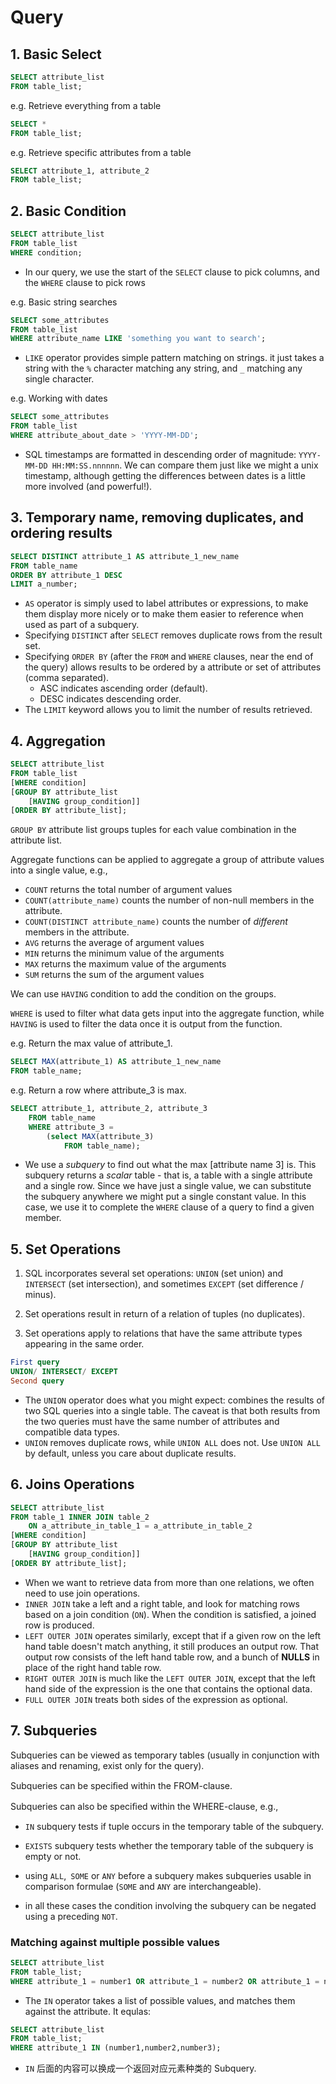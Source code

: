 # Query

## 1. Basic Select

```sql
SELECT attribute_list 
FROM table_list;
```

e.g. Retrieve everything from a table

```sql
SELECT * 
FROM table_list;
```

e.g. Retrieve specific attributes from a table

```sql
SELECT attribute_1, attribute_2 
FROM table_list;
```



## 2. Basic Condition

```sql
SELECT attribute_list 
FROM table_list 
WHERE condition;
```

* In our query, we use the start of the `SELECT` clause to pick columns, and the `WHERE` clause to pick rows

e.g. Basic string searches

```sql
SELECT some_attributes
FROM table_list
WHERE attribute_name LIKE 'something you want to search'; 
```

* `LIKE` operator provides simple pattern matching on strings. it just takes a string with the `%` character matching any string, and `_` matching any single character. 

e.g. Working with dates

```sql
SELECT some_attributes
FROM table_list
WHERE attribute_about_date > 'YYYY-MM-DD';
```

- SQL timestamps are formatted in descending order of magnitude: `YYYY-MM-DD HH:MM:SS.nnnnnn`. We can compare them just like we might a unix timestamp, although getting the differences between dates is a little more involved (and powerful!). 

## 3. Temporary name, removing duplicates, and ordering results

```sql
SELECT DISTINCT attribute_1 AS attribute_1_new_name
FROM table_name
ORDER BY attribute_1 DESC
LIMIT a_number; 
```

- `AS` operator is simply used to label attributes or expressions, to make them display more nicely or to make them easier to reference when used as part of a subquery.
- Specifying `DISTINCT` after `SELECT` removes duplicate rows from the result set. 
- Specifying `ORDER BY` (after the `FROM` and `WHERE` clauses, near the end of the query) allows results to be ordered by a attribute or set of attributes (comma separated).
  - ASC indicates ascending order (default). 
  - DESC indicates descending order.
- The `LIMIT` keyword allows you to limit the number of results retrieved. 

## 4. Aggregation

```sql
SELECT attribute_list 
FROM table_list 
[WHERE condition] 
[GROUP BY attribute_list 
	[HAVING group_condition]] 
[ORDER BY attribute_list];
```

`GROUP BY` attribute list groups tuples for each value combination in the attribute list.

Aggregate functions can be applied to aggregate a group of attribute values into a single value, e.g., 

- `COUNT` returns the total number of argument values
- `COUNT(attribute_name)` counts the number of non-null members in the attribute.
- `COUNT(DISTINCT attribute_name)` counts the number of *different* members in the attribute.
- `AVG` returns the average of argument values 
- `MIN` returns the minimum value of the arguments
- `MAX` returns the maximum value of the arguments 
- `SUM` returns the sum of the argument values

We can use `HAVING` condition to add the condition on the groups.

`WHERE` is used to filter what data gets input into the aggregate function, while `HAVING` is used to filter the data once it is output from the function. 

e.g. Return the max value of attribute_1.

```sql
SELECT MAX(attribute_1) AS attribute_1_new_name 
FROM table_name;  
```

e.g. Return a row where attribute_3 is max.

```sql
SELECT attribute_1, attribute_2, attribute_3
	FROM table_name
	WHERE attribute_3 = 
		(select MAX(attribute_3) 
			FROM table_name);   
```

- We use a *subquery* to find out what the max [attribute name 3] is. This subquery returns a *scalar* table - that is, a table with a single attribute and a single row. Since we have just a single value, we can substitute the subquery anywhere we might put a single constant value. In this case, we use it to complete the `WHERE` clause of a query to find a given member.

## 5. Set Operations

1. SQL incorporates several set operations: `UNION` (set union) and `INTERSECT` (set intersection), and sometimes `EXCEPT` (set difference / minus).

2. Set operations result in return of a relation of tuples (no duplicates).

3. Set operations apply to relations that have the same attribute types appearing in the same order.

```sql
First query
UNION/ INTERSECT/ EXCEPT
Second query
```

- The `UNION` operator does what you might expect: combines the results of two SQL queries into a single table. The caveat is that both results from the two queries must have the same number of attributes and compatible data types.
- `UNION` removes duplicate rows, while `UNION ALL` does not. Use `UNION ALL` by default, unless you care about duplicate results.

## 6. Joins Operations

```sql
SELECT attribute_list 
FROM table_1 INNER JOIN table_2 
	ON a_attribute_in_table_1 = a_attribute_in_table_2
[WHERE condition] 
[GROUP BY attribute_list 
	[HAVING group_condition]] 
[ORDER BY attribute_list];
```

- When we want to retrieve data from more than one relations, we often need to use join operations.
- `INNER JOIN` take a left and a right table, and look for matching rows based on a join condition (`ON`). When the condition is satisfied, a joined row is produced.
- `LEFT OUTER JOIN` operates similarly, except that if a given row on the left hand table doesn't match anything, it still produces an output row. That output row consists of the left hand table row, and a bunch of **NULLS** in place of the right hand table row.
- `RIGHT OUTER JOIN` is much like the `LEFT OUTER JOIN`, except that the left hand side of the expression is the one that contains the optional data. 
- `FULL OUTER JOIN` treats both sides of the expression as optional.

## 7. Subqueries

Subqueries can be viewed as temporary tables (usually in conjunction with aliases and renaming, exist only for the query).

Subqueries can be speciﬁed within the FROM-clause.

Subqueries can also be speciﬁed within the WHERE-clause, e.g.,

* `IN` subquery tests if tuple occurs in the temporary table of the subquery.

* `EXISTS` subquery tests whether the temporary table of the subquery is empty or not.

* using `ALL`,` SOME` or `ANY` before a subquery makes subqueries usable in comparison formulae (`SOME` and `ANY` are interchangeable).

* in all these cases the condition involving the subquery can be negated using a preceding `NOT`.

### Matching against multiple possible values

```sql
SELECT attribute_list 
FROM table_list;
WHERE attribute_1 = number1 OR attribute_1 = number2 OR attribute_1 = number3;
```

* The `IN` operator takes a list of possible values, and matches them against the attribute.  It equlas:

```sql
SELECT attribute_list 
FROM table_list;
WHERE attribute_1 IN (number1,number2,number3);
```

* `IN` 后面的内容可以换成一个返回对应元素种类的 Subquery.








